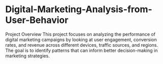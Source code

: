 # Digital-Marketing-Analysis-from-User-Behavior
Project Overview This project focuses on analyzing the performance of digital marketing campaigns by looking at user engagement, conversion rates, and revenue across different devices, traffic sources, and regions. The goal is to identify patterns that can inform better decision-making in marketing strategies.
